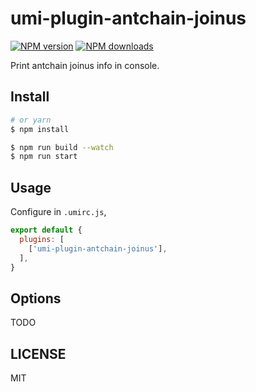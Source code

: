 # umi-plugin-antchain-joinus

[![NPM version](https://img.shields.io/npm/v/umi-plugin-antchain-joinus.svg?style=flat)](https://npmjs.org/package/umi-plugin-antchain-joinus)
[![NPM downloads](http://img.shields.io/npm/dm/umi-plugin-antchain-joinus.svg?style=flat)](https://npmjs.org/package/umi-plugin-antchain-joinus)

Print antchain joinus info in console.

## Install

```bash
# or yarn
$ npm install
```

```bash
$ npm run build --watch
$ npm run start
```

## Usage

Configure in `.umirc.js`,

```js
export default {
  plugins: [
    ['umi-plugin-antchain-joinus'],
  ],
}
```

## Options

TODO

## LICENSE

MIT
